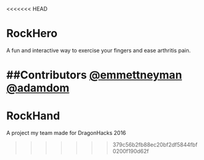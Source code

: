 <<<<<<< HEAD
# RockHero
A fun and interactive way to exercise your fingers and ease arthritis pain.

##Contributors
[@emmettneyman](https://github.com/emmettneyman/)
[@adamdom](https://github.com/adamdom/)
=======
# RockHand
A project my team made for DragonHacks 2016
>>>>>>> 379c56b2fb88ec20bf2df5844fbf0200f190d62f
